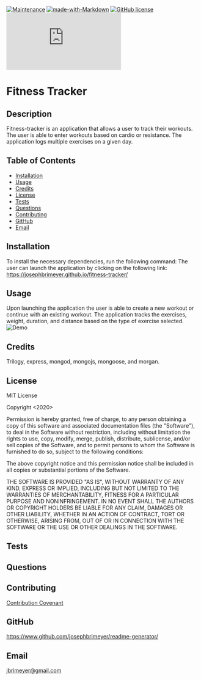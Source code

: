 [![Maintenance](https://img.shields.io/badge/Maintained%3F-yes-green.svg)](https://GitHub.com/Naereen/StrapDown.js/graphs/commit-activity)
[![made-with-Markdown](https://img.shields.io/badge/Made%20with-Markdown-1f425f.svg)](http://commonmark.org)
[![GitHub license](https://img.shields.io/github/license/Naereen/StrapDown.js.svg)](https://github.com/Naereen/StrapDown.js/blob/master/LICENSE)
[![Only 32 Kb](https://badge-size.herokuapp.com/Naereen/StrapDown.js/master/strapdown.min.js)](https://github.com/Naereen/StrapDown.js/blob/master/strapdown.min.js)

# Fitness Tracker

## Description

Fitness-tracker is an application that allows a user to track their workouts. The user is able to enter workouts based on cardio or resistance. The application logs multiple exercises on a given day.

## Table of Contents

- [Installation](#installation)
- [Usage](#usage)
- [Credits](#credits)
- [License](#license)
- [Tests](#tests)
- [Questions](#questions)
- [Contributing](#contributing)
- [GitHub](#github)
- [Email](#email)

## Installation

To install the necessary dependencies, run the following command:
The user can launch the application by clicking on the following link: https://josephbrimeyer.github.io/fitness-tracker/

## Usage

Upon launching the application the user is able to create a new workout or continue with an existing workout. The application tracks the exercises, weight, duration, and distance based on the type of exercise selected.
![Demo](./fitness-tracker.gif)

## Credits

Trilogy, express, mongod, mongojs, mongoose, and morgan.

## License

MIT License

Copyright <2020>

Permission is hereby granted, free of charge, to any person obtaining a copy of this software and associated documentation files (the "Software"), to deal in the Software without restriction, including without limitation the rights to use, copy, modify, merge, publish, distribute, sublicense, and/or sell copies of the Software, and to permit persons to whom the Software is furnished to do so, subject to the following conditions:

The above copyright notice and this permission notice shall be included in all copies or substantial portions of the Software.

THE SOFTWARE IS PROVIDED "AS IS", WITHOUT WARRANTY OF ANY KIND, EXPRESS OR IMPLIED, INCLUDING BUT NOT LIMITED TO THE WARRANTIES OF MERCHANTABILITY, FITNESS FOR A PARTICULAR PURPOSE AND NONINFRINGEMENT. IN NO EVENT SHALL THE AUTHORS OR COPYRIGHT HOLDERS BE LIABLE FOR ANY CLAIM, DAMAGES OR OTHER LIABILITY, WHETHER IN AN ACTION OF CONTRACT, TORT OR OTHERWISE, ARISING FROM, OUT OF OR IN CONNECTION WITH THE SOFTWARE OR THE USE OR OTHER DEALINGS IN THE SOFTWARE.

## Tests

## Questions

## Contributing

[Contribution Covenant](https://www.contributor-covenant.org/)

## GitHub

https://www.github.com/josephbrimeyer/readme-generator/

## Email

jbrimeyer@gmail.com
